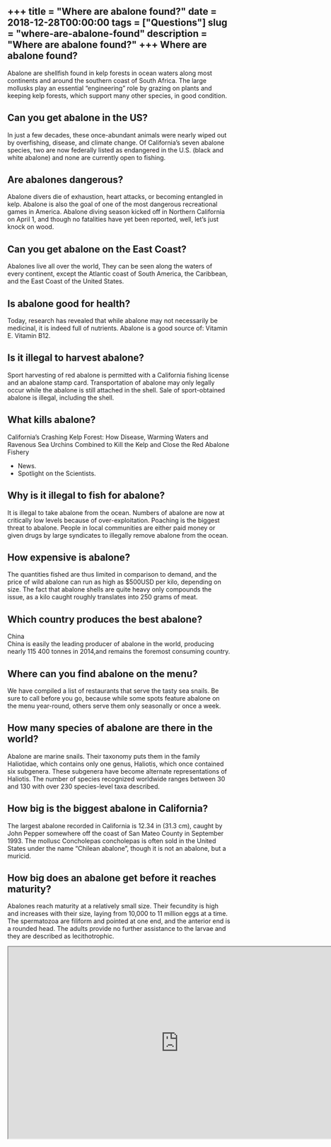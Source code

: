 +++
title = "Where are abalone found?"
date = 2018-12-28T00:00:00
tags = ["Questions"]
slug = "where-are-abalone-found"
description = "Where are abalone found?"
+++
Where are abalone found?
------------------------

Abalone are shellfish found in kelp forests in ocean waters along most continents and around the southern coast of South Africa. The large mollusks play an essential “engineering” role by grazing on plants and keeping kelp forests, which support many other species, in good condition.

Can you get abalone in the US?
------------------------------

In just a few decades, these once-abundant animals were nearly wiped out by overfishing, disease, and climate change. Of California’s seven abalone species, two are now federally listed as endangered in the U.S. (black and white abalone) and none are currently open to fishing.

Are abalones dangerous?
-----------------------

Abalone divers die of exhaustion, heart attacks, or becoming entangled in kelp. Abalone is also the goal of one of the most dangerous recreational games in America. Abalone diving season kicked off in Northern California on April 1, and though no fatalities have yet been reported, well, let’s just knock on wood.

Can you get abalone on the East Coast?
--------------------------------------

Abalones live all over the world, They can be seen along the waters of every continent, except the Atlantic coast of South America, the Caribbean, and the East Coast of the United States.

Is abalone good for health?
---------------------------

Today, research has revealed that while abalone may not necessarily be medicinal, it is indeed full of nutrients. Abalone is a good source of: Vitamin E. Vitamin B12.

Is it illegal to harvest abalone?
---------------------------------

Sport harvesting of red abalone is permitted with a California fishing license and an abalone stamp card. Transportation of abalone may only legally occur while the abalone is still attached in the shell. Sale of sport-obtained abalone is illegal, including the shell.

What kills abalone?
-------------------

California’s Crashing Kelp Forest: How Disease, Warming Waters and Ravenous Sea Urchins Combined to Kill the Kelp and Close the Red Abalone Fishery

- News.
- Spotlight on the Scientists.

Why is it illegal to fish for abalone?
--------------------------------------

It is illegal to take abalone from the ocean. Numbers of abalone are now at critically low levels because of over-exploitation. Poaching is the biggest threat to abalone. People in local communities are either paid money or given drugs by large syndicates to illegally remove abalone from the ocean.

How expensive is abalone?
-------------------------

The quantities fished are thus limited in comparison to demand, and the price of wild abalone can run as high as $500USD per kilo, depending on size. The fact that abalone shells are quite heavy only compounds the issue, as a kilo caught roughly translates into 250 grams of meat.

Which country produces the best abalone?
----------------------------------------

China  
China is easily the leading producer of abalone in the world, producing nearly 115 400 tonnes in 2014,and remains the foremost consuming country.

Where can you find abalone on the menu?
---------------------------------------

We have compiled a list of restaurants that serve the tasty sea snails. Be sure to call before you go, because while some spots feature abalone on the menu year-round, others serve them only seasonally or once a week.

How many species of abalone are there in the world?
---------------------------------------------------

Abalone are marine snails. Their taxonomy puts them in the family Haliotidae, which contains only one genus, Haliotis, which once contained six subgenera. These subgenera have become alternate representations of Haliotis. The number of species recognized worldwide ranges between 30 and 130 with over 230 species-level taxa described.

How big is the biggest abalone in California?
---------------------------------------------

The largest abalone recorded in California is 12.34 in (31.3 cm), caught by John Pepper somewhere off the coast of San Mateo County in September 1993. The mollusc Concholepas concholepas is often sold in the United States under the name “Chilean abalone”, though it is not an abalone, but a muricid.

How big does an abalone get before it reaches maturity?
-------------------------------------------------------

Abalones reach maturity at a relatively small size. Their fecundity is high and increases with their size, laying from 10,000 to 11 million eggs at a time. The spermatozoa are filiform and pointed at one end, and the anterior end is a rounded head. The adults provide no further assistance to the larvae and they are described as lecithotrophic.

<iframe allow="accelerometer; autoplay; clipboard-write; encrypted-media; gyroscope; picture-in-picture" allowfullscreen="" class="__youtube_prefs__  epyt-is-override  no-lazyload" data-no-lazy="1" data-origheight="433" data-origwidth="770" data-skipgform_ajax_framebjll="" height="433" id="_ytid_10607" loading="lazy" src="https://www.youtube.com/embed/A2M1yKm_x1M?enablejsapi=1&autoplay=0&cc_load_policy=0&cc_lang_pref=&iv_load_policy=1&loop=0&modestbranding=0&rel=1&fs=1&playsinline=0&autohide=2&theme=dark&color=red&controls=1&" title="YouTube player" width="770"></iframe>